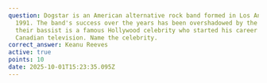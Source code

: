 ```yaml
---
question: Dogstar is an American alternative rock band formed in Los Angeles in
  1991. The band's success over the years has been overshadowed by the fact that
  their bassist is a famous Hollywood celebrity who started his career in
  Canadian television. Name the celebrity.
correct_answer: Keanu Reeves
active: true
points: 10
date: 2025-10-01T15:23:35.095Z
---
```

